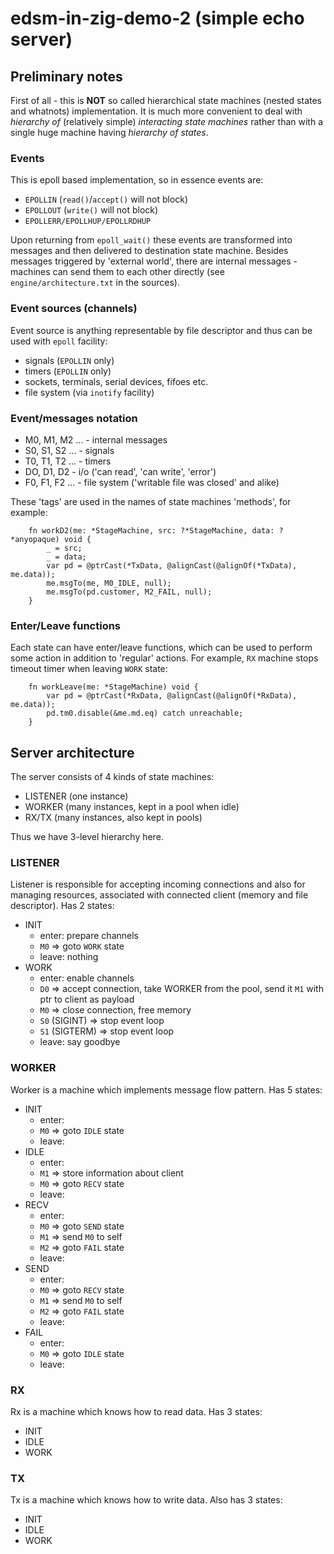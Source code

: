 # edsm-in-zig-demo-2 (simple echo server)

## Preliminary notes

First of all - this is **NOT** so called hierarchical state machines (nested states and whatnots)
implementation. It is much more convenient to deal with *hierarchy of* (relatively simple)
*interacting state machines* rather than with a single huge machine having *hierarchy of states*.

### Events

This is epoll based implementation, so in essence events are:

* `EPOLLIN` (`read()`/`accept()` will not block)
* `EPOLLOUT` (`write()` will not block)
* `EPOLLERR/EPOLLHUP/EPOLLRDHUP`

Upon returning from `epoll_wait()` these events are transformed into messages
and then delivered to destination state machine. Besides messages triggered
by 'external world', there are internal messages - machines can send them to each other directly
(see `engine/architecture.txt` in the sources).

### Event sources (channels)

Event source is anything representable by file descriptor and thus can be used with `epoll` facility:

* signals (`EPOLLIN` only)
* timers (`EPOLLIN` only)
* sockets, terminals, serial devices, fifoes etc.
* file system (via `inotify` facility)

### Event/messages notation

* M0, M1, M2 ... - internal messages
* S0, S1, S2 ... - signals
* T0, T1, T2 ... - timers
* DO, D1, D2     - i/o ('can read', 'can write', 'error')
* F0, F1, F2 ... - file system ('writable file was closed' and alike)

These 'tags' are used in the names of state machines 'methods', for example:

```zig
    fn workD2(me: *StageMachine, src: ?*StageMachine, data: ?*anyopaque) void {
        _ = src;
        _ = data;
        var pd = @ptrCast(*TxData, @alignCast(@alignOf(*TxData), me.data));
        me.msgTo(me, M0_IDLE, null);
        me.msgTo(pd.customer, M2_FAIL, null);
    }
```

### Enter/Leave functions

Each state can have enter/leave functions, which can be used to perform some action
in addition to 'regular' actions. For example, `RX` machine stops timeout timer
when leaving `WORK` state:

```zig
    fn workLeave(me: *StageMachine) void {
        var pd = @ptrCast(*RxData, @alignCast(@alignOf(*RxData), me.data));
        pd.tm0.disable(&me.md.eq) catch unreachable;
    }
```

## Server architecture

The server consists of 4 kinds of state machines:

* LISTENER (one instance)
* WORKER (many instances, kept in a pool when idle)
* RX/TX (many instances, also kept in pools)

Thus we have 3-level hierarchy here.

### LISTENER

Listener is responsible for accepting incoming connections and also for managing
resources, associated with connected client (memory and file descriptor). Has 2 states:

* INIT
    * enter: prepare channels
    * `M0` => goto `WORK` state
    * leave: nothing
* WORK
    * enter: enable channels
    * `D0` => accept connection, take WORKER from the pool, send it `M1` with ptr to client as payload
    * `M0` => close connection, free memory
    * `S0` (SIGINT) => stop event loop
    * `S1` (SIGTERM) => stop event loop
    * leave: say goodbye

### WORKER

Worker is a machine which implements message flow pattern. Has 5 states:

* INIT
    * enter: 
    * `M0` => goto `IDLE` state
    * leave: 
* IDLE
    * enter: 
    * `M1` => store information about client
    * `M0` => goto `RECV` state
    * leave: 
* RECV
    * enter: 
    * `M0` => goto `SEND` state
    * `M1` => send `M0` to self
    * `M2` => goto `FAIL` state
    * leave: 
* SEND
    * enter: 
    * `M0` => goto `RECV` state
    * `M1` => send `M0` to self
    * `M2` => goto `FAIL` state
    * leave: 
* FAIL
    * enter: 
    * `M0` => goto `IDLE` state
    * leave: 

### RX

Rx is a machine which knows how to read data. Has 3 states:

* INIT
* IDLE
* WORK

### TX

Tx is a machine which knows how to write data. Also has 3 states:

* INIT
* IDLE
* WORK
